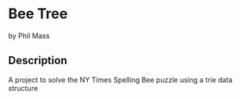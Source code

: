 # Bee Tree
by Phil Mass

## Description
A project to solve the NY Times Spelling Bee puzzle using a trie data structure

